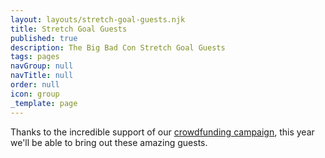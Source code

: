 ```yaml
---
layout: layouts/stretch-goal-guests.njk
title: Stretch Goal Guests
published: true
description: The Big Bad Con Stretch Goal Guests
tags: pages
navGroup: null
navTitle: null
order: null
icon: group
_template: page
---
```


Thanks to the incredible support of our [crowdfunding campaign](https://www.backerkit.com/c/big-bad-con-inc/big-bad-con-2023), this year we'll be able to bring out these amazing guests.
